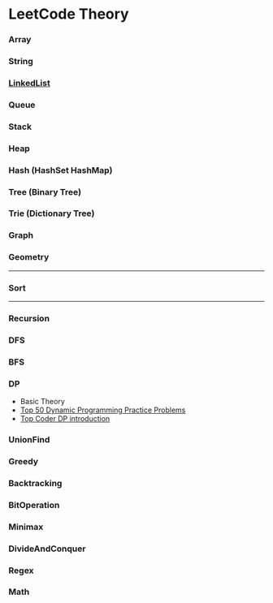 # LeetCode Theory

### Array

### String

### [LinkedList](LinkedList.md) 

### Queue

### Stack

### Heap

### Hash (HashSet HashMap)

### Tree (Binary Tree)
### Trie (Dictionary Tree)

### Graph
### Geometry
---
### Sort
---
### Recursion

### DFS
### BFS
### DP
  - Basic Theory
  - [Top 50 Dynamic Programming Practice Problems](https://medium.com/@codingfreak/top-50-dynamic-programming-practice-problems-4208fed71aa3)
  - [Top Coder DP introduction](https://www.topcoder.com/community/competitive-programming/tutorials/dynamic-programming-from-novice-to-advanced/)
### UnionFind
### Greedy
### Backtracking
### BitOperation
### Minimax
### DivideAndConquer
### Regex

### Math


